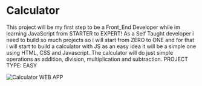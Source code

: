 # Calculator
This project will be my first step to be a Front_End Developer while im learning JavaScript from STARTER to EXPERT! As a Self Taught developer i need to build so much projects so i will start from ZERO to ONE and for that i will start to build a calculator with JS as an easy idea it will be a simple one using HTML, CSS and Javascript. The calculator will do just simple operations as addition, division, multiplication and subtraction.
PROJECT TYPE: EASY

![Calculator WEB APP](https://user-images.githubusercontent.com/74963446/119271165-49d65980-bbf8-11eb-96fe-86aefbcdf342.png)
